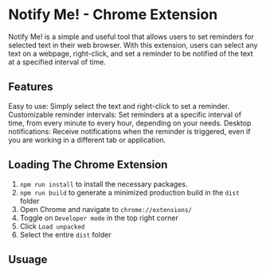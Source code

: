 # Notify Me! - Chrome Extension

Notify Me! is a simple and useful tool that allows users to set reminders for selected text in their web browser. With this extension, users can select any text on a webpage, right-click, and set a reminder to be notified of the text at a specified interval of time.

## Features

Easy to use: Simply select the text and right-click to set a reminder.
Customizable reminder intervals: Set reminders at a specific interval of time, from every minute to every hour, depending on your needs.
Desktop notifications: Receive notifications when the reminder is triggered, even if you are working in a different tab or application.

## Loading The Chrome Extension

1. `npm run install` to install the necessary packages.
2. `npm run build` to generate a minimized production build in the `dist` folder
3. Open Chrome and navigate to `chrome://extensions/`
4. Toggle on `Developer mode` in the top right corner
5. Click `Load unpacked`
6. Select the entire `dist` folder

## Usuage
